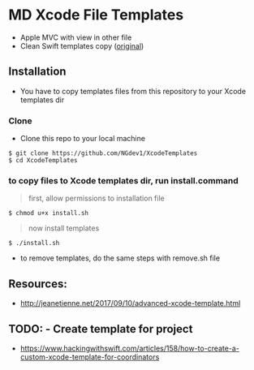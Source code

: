 # MD Xcode File Templates

- Apple MVC with view in other file
- Clean Swift templates copy (<a href="https://drive.google.com/file/d/1BIj7j_4UZikdwVtIkoBZEgeijrWTNMP4/view" target="_blank">original</a>)

## Installation
- You have to copy templates files from this repository to your Xcode templates dir
### Clone
- Clone this repo to your local machine
```shell
$ git clone https://github.com/NGdev1/XcodeTemplates
$ cd XcodeTemplates
```
### to copy files to Xcode templates dir, run install.command
> first, allow permissions to installation file
```shell
$ chmod u+x install.sh
```
> now install templates
```shell
$ ./install.sh
```
- to remove templates, do the same steps with remove.sh file

## Resources:
- http://jeanetienne.net/2017/09/10/advanced-xcode-template.html

## TODO: - Create template for project
- https://www.hackingwithswift.com/articles/158/how-to-create-a-custom-xcode-template-for-coordinators